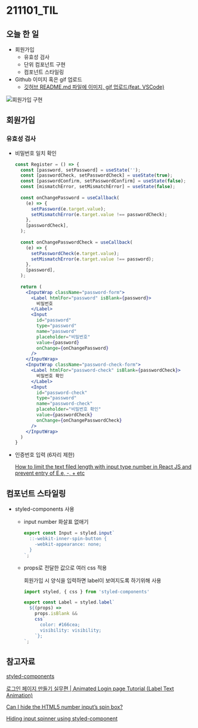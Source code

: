 # 211101_TIL

## 오늘 한 일

- 회원가입
  - 유효성 검사
  - 단위 컴포넌트 구현
  - 컴포넌트 스타일링
- Github 이미지 혹은 gif 업로드
  - [깃허브 README.md 파일에 이미지, gif 업로드(feat. VSCode)](https://onlydev.tistory.com/15)

![회원가입 구현](https://user-images.githubusercontent.com/82589401/139683307-4da9ff91-748c-49bf-85a1-fad6011fe5f7.gif)



## 회원가입

### 유효성 검사

- 비밀번호 일치 확인

  ```jsx
  const Register = () => {
    const [password, setPassword] = useState('');
    const [passwordCheck, setPasswordCheck] = useState(true);
    const [passwordConfirm, setPasswordConfirm] = useState(false);
    const [mismatchError, setMismatchError] = useState(false);
    
    const onChangePassword = useCallback(
      (e) => {
        setPassword(e.target.value);
        setMismatchError(e.target.value !== passwordCheck);
      },
      [passwordCheck],
    );
      
    const onChangePasswordCheck = useCallback(
      (e) => {
        setPasswordCheck(e.target.value);
        setMismatchError(e.target.value !== password);
      },
      [password],
    );  
    
    return (
      <InputWrap className="password-form">
        <Label htmlFor="password" isBlank={password}>
          비밀번호
        </Label>
        <Input
          id="password"
          type="password"
          name="password"
          placeholder="비밀번호"
          value={password}
          onChange={onChangePassword}
        />
      </InputWrap>
      <InputWrap className="password-check-form">
        <Label htmlFor="password-check" isBlank={passwordCheck}>
          비밀번호 확인
        </Label>
        <Input
          id="password-check"
          type="password"
          name="password-check"
          placeholder="비밀번호 확인"
          value={passwordCheck}
          onChange={onChangePasswordCheck}
        />
      </InputWrap>
    )
  }
  ```

- 인증번호 입력 (6자리 제한)

  [How to limit the text filed length with input type number in React JS and prevent entry of E,e, -, + etc](https://stackoverflow.com/questions/49443954/how-to-limit-the-text-filed-length-with-input-type-number-in-react-js-and-preven)

  



## 컴포넌트 스타일링

- styled-components 사용

  - input number 화살표 없애기

    ```js
    export const Input = styled.input`
      ::-webkit-inner-spin-button {
        -webkit-appearance: none;
      }
    `;
    ```
    
  - props로 전달한 값으로 여러 css 적용

    회원가입 시 양식을 입력하면 label이 보여지도록 하기위해 사용

    ```js
    import styled, { css } from 'styled-components'
    
    export const Label = styled.label`
      ${(props) =>
        props.isBlank &&
        css`
          color: #166cea;
          visibility: visibility;
        `};
    `;
    ```



## 참고자료

[styled-components](https://react.vlpt.us/styling/03-styled-components.html)

[로그인 페이지 만들기 실무편 | Animated Login page Tutorial (Label Text Animation)](https://www.youtube.com/watch?v=dWfpp-0riYA)

[Can I hide the HTML5 number input’s spin box?](https://stackoverflow.com/questions/3790935/can-i-hide-the-html5-number-input-s-spin-box)

[Hiding input spinner using styled-component](https://stackoverflow.com/questions/56352294/hiding-input-spinner-using-styled-component)

